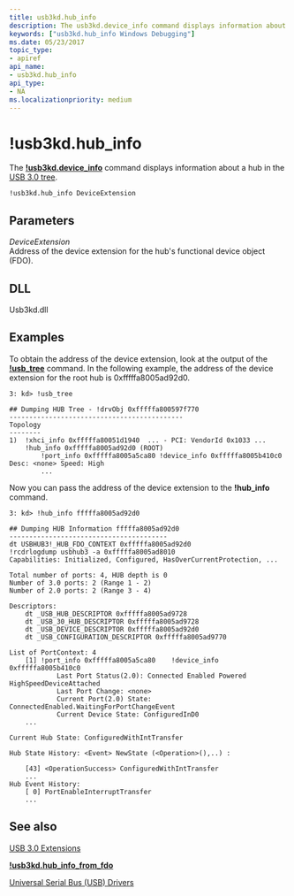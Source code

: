 ```yaml
---
title: usb3kd.hub_info
description: The usb3kd.device_info command displays information about a hub in the USB 3.0 tree.
keywords: ["usb3kd.hub_info Windows Debugging"]
ms.date: 05/23/2017
topic_type:
- apiref
api_name:
- usb3kd.hub_info
api_type:
- NA
ms.localizationpriority: medium
---
```


# !usb3kd.hub\_info


The [**!usb3kd.device\_info**](-usb3kd-device-info.md) command displays information about a hub in the [USB 3.0 tree](usb-3-extensions.md#usb-3-tree).

```dbgcmd
!usb3kd.hub_info DeviceExtension
```

## <span id="ddk__devobj_dbg"></span><span id="DDK__DEVOBJ_DBG"></span>Parameters


<span id="_______DeviceExtension______"></span><span id="_______deviceextension______"></span><span id="_______DEVICEEXTENSION______"></span> *DeviceExtension*   
Address of the device extension for the hub's functional device object (FDO).

## <span id="DLL"></span><span id="dll"></span>DLL


Usb3kd.dll

## Examples

To obtain the address of the device extension, look at the output of the [**!usb\_tree**](-usb3kd-usb-tree.md) command. In the following example, the address of the device extension for the root hub is 0xfffffa8005ad92d0.

```dbgcmd
3: kd> !usb_tree

## Dumping HUB Tree - !drvObj 0xfffffa800597f770
--------------------------------------------
Topology
--------
1)  !xhci_info 0xfffffa80051d1940  ... - PCI: VendorId 0x1033 ...
    !hub_info 0xfffffa8005ad92d0 (ROOT)
        !port_info 0xfffffa8005a5ca80 !device_info 0xfffffa8005b410c0 Desc: <none> Speed: High
        ...
```

Now you can pass the address of the device extension to the **!hub\_info** command.

```dbgcmd
3: kd> !hub_info fffffa8005ad92d0 

## Dumping HUB Information fffffa8005ad92d0
----------------------------------------
dt USBHUB3!_HUB_FDO_CONTEXT 0xfffffa8005ad92d0
!rcdrlogdump usbhub3 -a 0xfffffa8005ad8010
Capabilities: Initialized, Configured, HasOverCurrentProtection, ...

Total number of ports: 4, HUB depth is 0
Number of 3.0 ports: 2 (Range 1 - 2)
Number of 2.0 ports: 2 (Range 3 - 4)

Descriptors:
    dt _USB_HUB_DESCRIPTOR 0xfffffa8005ad9728
    dt _USB_30_HUB_DESCRIPTOR 0xfffffa8005ad9728
    dt _USB_DEVICE_DESCRIPTOR 0xfffffa8005ad92d0
    dt _USB_CONFIGURATION_DESCRIPTOR 0xfffffa8005ad9770

List of PortContext: 4
    [1] !port_info 0xfffffa8005a5ca80    !device_info 0xfffffa8005b410c0
            Last Port Status(2.0): Connected Enabled Powered HighSpeedDeviceAttached
            Last Port Change: <none>
            Current Port(2.0) State: ConnectedEnabled.WaitingForPortChangeEvent
            Current Device State: ConfiguredInD0
    ...

Current Hub State: ConfiguredWithIntTransfer

Hub State History: <Event> NewState (<Operation>(),..) :

    [43] <OperationSuccess> ConfiguredWithIntTransfer 
    ...
Hub Event History:
    [ 0] PortEnableInterruptTransfer
    ...
```

## <span id="see_also"></span>See also


[USB 3.0 Extensions](usb-3-extensions.md)

[**!usb3kd.hub\_info\_from\_fdo**](-usb3kd-hub-info-from-fdo.md)

[Universal Serial Bus (USB) Drivers](../usbcon/index.md)

 

